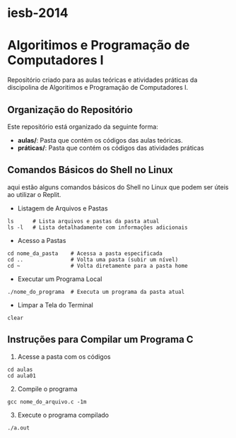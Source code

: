 # iesb-2014

# Algoritimos e Programação de Computadores I

Repositório criado para as aulas teóricas e atividades práticas da discipolina de Algoritimos e Programação de Computadores I.

## Organização do Repositório 

Este repositório está organizado da seguinte forma:
- **aulas/**: Pasta que contém os códigos das aulas teóricas.
- **práticas/**: Pasta que contém os códigos das atividades práticas

## Comandos Básicos do Shell no Linux

aqui estão alguns comandos básicos do Shell no Linux que podem ser úteis ao utilizar o Replit.

- Listagem de Arquivos e Pastas
```Shell 
ls      # Lista arquivos e pastas da pasta atual
ls -l   # Lista detalhadamente com informações adicionais
```
- Acesso a Pastas
```Shell
cd nome_da_pasta    # Acessa a pasta especificada
cd ..               # Volta uma pasta (subir um nível)
cd ~                # Volta diretamente para a pasta home
```
- Executar um Programa Local
```Shell
./nome_do_programa  # Executa um programa da pasta atual
```
- Limpar a Tela do Terminal
```Shell
clear
```


## Instruções para Compilar um Programa C

1. Acesse a pasta com os códigos
```Shell
cd aulas
cd aula01
```
2. Compile o programa
```Shell
gcc nome_do_arquivo.c -1m
```
3. Execute o programa compilado
```Shell
./a.out
```